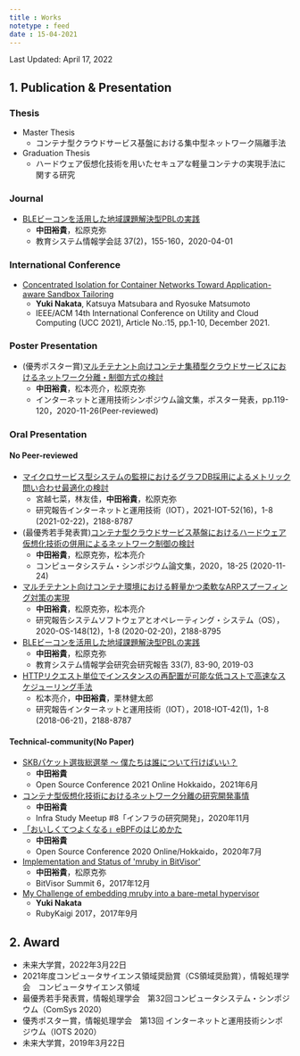 ```yaml
---
title : Works
notetype : feed
date : 15-04-2021
---
```

Last Updated: April 17, 2022

## 1. Publication & Presentation
### Thesis
- Master Thesis
  - コンテナ型クラウドサービス基盤における集中型ネットワーク隔離手法
- Graduation Thesis
  - ハードウェア仮想化技術を用いたセキュアな軽量コンテナの実現手法に関する研究

### Journal
- [BLEビーコンを活用した地域課題解決型PBLの実践](https://www.jstage.jst.go.jp/article/jsise/37/2/37_370210/_article/-char/ja/)
  - **中田裕貴**，松原克弥
  - 教育システム情報学会誌 37(2)，155-160，2020-04-01

### International Conference
- [Concentrated Isolation for Container Networks Toward Application-aware Sandbox Tailoring](https://dl.acm.org/doi/10.1145/3468737.3494092)
  - **Yuki Nakata**, Katsuya Matsubara and Ryosuke Matsumoto
  - IEEE/ACM 14th International Conference on Utility and Cloud Computing (UCC 2021), Article No.:15, pp.1-10, December 2021. 


### Poster Presentation
- (優秀ポスター賞)[マルチテナント向けコンテナ集積型クラウドサービスにおけるネットワーク分離・制御方式の検討](http://id.nii.ac.jp/1001/00208130/)
  - **中田裕貴**，松本亮介，松原克弥
  - インターネットと運用技術シンポジウム論文集，ポスター発表，pp.119-120，2020-11-26(Peer-reviewed)

### Oral Presentation
#### No Peer-reviewed
- [マイクロサービス型システムの監視におけるグラフDB採用によるメトリック問い合わせ最適化の検討](http://id.nii.ac.jp/1001/00209409/)
  - 宮越七菜，林友佳，**中田裕貴**，松原克弥
  - 研究報告インターネットと運用技術（IOT），2021-IOT-52(16)，1-8 (2021-02-22)，2188-8787
- (最優秀若手発表賞)[コンテナ型クラウドサービス基盤におけるハードウェア仮想化技術の併用によるネットワーク制御の検討](http://id.nii.ac.jp/1001/00207985/)
  - **中田裕貴**，松原克弥，松本亮介
  - コンピュータシステム・シンポジウム論文集，2020，18-25 (2020-11-24)
- [マルチテナント向けコンテナ環境における軽量かつ柔軟なARPスプーフィング対策の実現](http://id.nii.ac.jp/1001/00203250/)
  - **中田裕貴**，松原克弥，松本亮介
  - 研究報告システムソフトウェアとオペレーティング・システム（OS），2020-OS-148(12)，1-8 (2020-02-20)，2188-8795
- [BLEビーコンを活用した地域課題解決型PBLの実践](https://ci.nii.ac.jp/naid/40022088482/)
  - **中田裕貴**，松原克弥
  - 教育システム情報学会研究会研究報告 33(7), 83-90, 2019-03
- [HTTPリクエスト単位でインスタンスの再配置が可能な低コストで高速なスケジューリング手法](http://id.nii.ac.jp/1001/00190206/)
  - 松本亮介，**中田裕貴**，栗林健太郎
  - 研究報告インターネットと運用技術（IOT），2018-IOT-42(1)，1-8 (2018-06-21)，2188-8787

#### Technical-community(No Paper)
- [SKBパケット選抜総選挙 〜 僕たちは誰について行けばいい？](https://speakerdeck.com/chikuwait/osc21do)
  - **中田裕貴**
  - Open Source Conference 2021 Online Hokkaido，2021年6月
- [コンテナ型仮想化技術におけるネットワーク分離の研究開発事情](https://speakerdeck.com/chikuwait/infra-study-lt)
  - **中田裕貴**
  - Infra Study Meetup #8「インフラの研究開発」，2020年11月
- [「おいしくてつよくなる」eBPFのはじめかた](https://speakerdeck.com/chikuwait/learn-ebpf)
  - **中田裕貴**
  - Open Source Conference 2020 Online/Hokkaido，2020年7月
- [Implementation and Status of 'mruby in BitVisor'](https://speakerdeck.com/chikuwait/implementation-and-status-of-mruby-in-bitvisor)
  - **中田裕貴**，松原克弥
  - BitVisor Summit 6，2017年12月
- [My Challenge of embedding mruby into a bare-metal hypervisor](https://speakerdeck.com/chikuwait/my-challenge-of-embedding-mruby-into-a-bare-metal-hypervisor)
  - **Yuki Nakata**
  - RubyKaigi 2017，2017年9月

## 2. Award
- 未来大学賞，2022年3月22日
- 2021年度コンピュータサイエンス領域奨励賞（CS領域奨励賞），情報処理学会　コンピュータサイエンス領域
- 最優秀若手発表賞，情報処理学会　第32回コンピュータシステム・シンポジウム（ComSys 2020）
- 優秀ポスター賞，情報処理学会　第13回 インターネットと運用技術シンポジウム（IOTS 2020）
- 未来大学賞，2019年3月22日